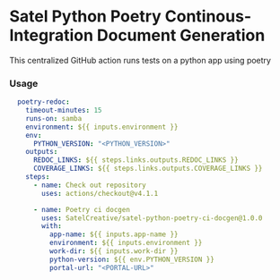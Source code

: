 # Satel Python Poetry Continous-Integration Document Generation

This centralized GitHub action runs tests on a python app using poetry

### Usage

```yml 
  poetry-redoc:
    timeout-minutes: 15
    runs-on: samba
    environment: ${{ inputs.environment }}
    env:
      PYTHON_VERSION: "<PYTHON_VERSION>"
    outputs:
      REDOC_LINKS: ${{ steps.links.outputs.REDOC_LINKS }}  
      COVERAGE_LINKS: ${{ steps.links.outputs.COVERAGE_LINKS }} 
    steps:
      - name: Check out repository
        uses: actions/checkout@v4.1.1

      - name: Poetry ci docgen
        uses: SatelCreative/satel-python-poetry-ci-docgen@1.0.0
        with:       
          app-name: ${{ inputs.app-name }}
          environment: ${{ inputs.environment }}
          work-dir: ${{ inputs.work-dir }}
          python-version: ${{ env.PYTHON_VERSION }}
          portal-url: "<PORTAL-URL>"
```
